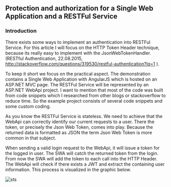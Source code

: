 ## Protection and authorization for a Single Web Application and a RESTFul Service
### Introduction
There exists some ways to implement an authentication into RESTFul Service. For this article I will focus on the HTTP Token Header technique, because its really easy to implement with the JsonWebTokenHandler.(RESTful Authentication, 22.08.2015, http://stackoverflow.com/questions/319530/restful-authentication?lq=1  ).

To keep it short we focus on the practical aspect. The demonstration contains a Single Web Application with AngularJS which is hosted on an ASP.NET MVC page. The RESTFul Service will be represented by an ASP.NET WebApi project. I want to mention that most of the code was built from code snippets which I researched from other blogs or stackoverflow to reduce time. So the example project consists of several code snippets and some custom coding.

As you know the RESTFul Service is stateless. We need to achieve that the WebApi can correctly identify our current requests to a user. There the token, or precisely the Json Web Token, comes into play. Because the returned data is formatted as JSON the term Json Web Token is more common in that subject.

When sending a valid login request to the WebApi, it will issue a token for the logged in user. The SWA will catch the returned token from the login. From now the SWA will add the token to each call into the HTTP Header. The WebApi will check if there exists a JWT and extract the containing user information. This process is visualized in the graphic below.

![sts](http://url/to/img.png)